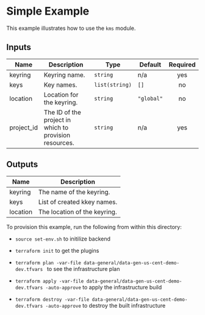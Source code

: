 # Simple Example

This example illustrates how to use the `kms` module.

<!-- BEGINNING OF PRE-COMMIT-TERRAFORM DOCS HOOK -->
## Inputs

| Name | Description | Type | Default | Required |
|------|-------------|------|---------|:--------:|
| keyring | Keyring name. | `string` | n/a | yes |
| keys | Key names. | `list(string)` | `[]` | no |
| location | Location for the keyring. | `string` | `"global"` | no |
| project\_id | The ID of the project in which to provision resources. | `string` | n/a | yes |

## Outputs

| Name | Description |
|------|-------------|
| keyring | The name of the keyring. |
| keys | List of created kkey names. |
| location | The location of the keyring. |

<!-- END OF PRE-COMMIT-TERRAFORM DOCS HOOK -->

To provision this example, run the following from within this directory:
- `source set-env.sh` to initilize backend 

- `terraform init` to get the plugins

- `terraform plan -var-file data-general/data-gen-us-cent-demo-dev.tfvars ` to see the infrastructure plan

- `terraform apply -var-file data-general/data-gen-us-cent-demo-dev.tfvars -auto-approve` to apply the infrastructure build

- `terraform destroy -var-file data-general/data-gen-us-cent-demo-dev.tfvars -auto-approve` to destroy the built infrastructure